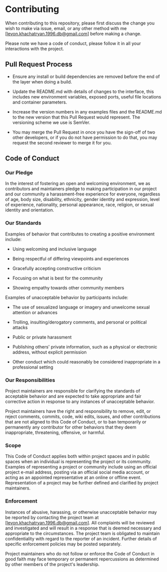 # Contributing

When contributing to this repository, please first discuss the change you wish to make via issue, email, or any other method with me [levon.khachatryan.1996.db@gmail.com] before making a change.

Please note we have a code of conduct, please follow it in all your interactions with the project.

## Pull Request Process

* Ensure any install or build dependencies are removed before the end of the layer when doing a build.


* Update the README.md with details of changes to the interface, this includes new environment variables, exposed ports, useful file locations and container parameters.


* Increase the version numbers in any examples files and the README.md to the new version that this Pull Request would represent. The versioning scheme we use is SemVer.


* You may merge the Pull Request in once you have the sign-off of two other developers, or if you do not have permission to do that, you may request the second reviewer to merge it for you.

## Code of Conduct

### Our Pledge

In the interest of fostering an open and welcoming environment, we as contributors and maintainers pledge to making participation in our project and our community a harassment-free experience for everyone, regardless of age, body size, disability, ethnicity, gender identity and expression, level of experience, nationality, personal appearance, race, religion, or sexual identity and orientation.

### Our Standards
Examples of behavior that contributes to creating a positive environment include:

* Using welcoming and inclusive language


* Being respectful of differing viewpoints and experiences


* Gracefully accepting constructive criticism


* Focusing on what is best for the community


* Showing empathy towards other community members

Examples of unacceptable behavior by participants include:

* The use of sexualized language or imagery and unwelcome sexual attention or advances


* Trolling, insulting/derogatory comments, and personal or political attacks


* Public or private harassment


* Publishing others' private information, such as a physical or electronic address, without explicit permission


* Other conduct which could reasonably be considered inappropriate in a professional setting

### Our Responsibilities

Project maintainers are responsible for clarifying the standards of acceptable behavior and are expected to take appropriate and fair corrective action in response to any instances of unacceptable behavior.

Project maintainers have the right and responsibility to remove, edit, or reject comments, commits, code, wiki edits, issues, and other contributions that are not aligned to this Code of Conduct, or to ban temporarily or permanently any contributor for other behaviors that they deem inappropriate, threatening, offensive, or harmful.

### Scope
This Code of Conduct applies both within project spaces and in public spaces when an individual is representing the project or its community. Examples of representing a project or community include using an official project e-mail address, posting via an official social media account, or acting as an appointed representative at an online or offline event. Representation of a project may be further defined and clarified by project maintainers.


### Enforcement
Instances of abusive, harassing, or otherwise unacceptable behavior may be reported by contacting the project team at [levon.khachatryan.1996.db@gmail.com]. All complaints will be reviewed and investigated and will result in a response that is deemed necessary and appropriate to the circumstances. The project team is obligated to maintain confidentiality with regard to the reporter of an incident. Further details of specific enforcement policies may be posted separately.

Project maintainers who do not follow or enforce the Code of Conduct in good faith may face temporary or permanent repercussions as determined by other members of the project's leadership.
